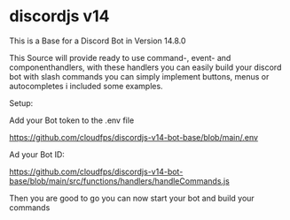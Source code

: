 # discordjs v14
This is a Base for a Discord Bot in Version 14.8.0

This Source will provide ready to use command-, event- and componenthandlers,
with these handlers you can easily build your discord bot with slash commands you can simply implement buttons, menus or autocompletes i included some examples.

Setup:

Add your Bot token to the .env file 

https://github.com/cloudfps/discordjs-v14-bot-base/blob/main/.env

Ad your Bot ID:

https://github.com/cloudfps/discordjs-v14-bot-base/blob/main/src/functions/handlers/handleCommands.js

Then you are good to go you can now start your bot and build your commands
